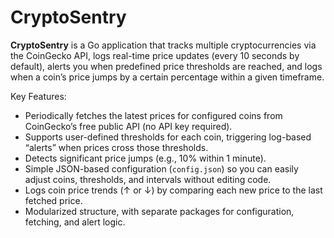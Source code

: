 # CryptoSentry

**CryptoSentry** is a Go application that tracks multiple cryptocurrencies via the CoinGecko API, logs real-time price updates (every 10 seconds by default), alerts you when predefined price thresholds are reached, and logs when a coin’s price jumps by a certain percentage within a given timeframe.

Key Features:
- Periodically fetches the latest prices for configured coins from CoinGecko’s free public API (no API key required).
- Supports user-defined thresholds for each coin, triggering log-based “alerts” when prices cross those thresholds.
- Detects significant price jumps (e.g., 10% within 1 minute).
- Simple JSON-based configuration (`config.json`) so you can easily adjust coins, thresholds, and intervals without editing code.
- Logs coin price trends (↑ or ↓) by comparing each new price to the last fetched price.
- Modularized structure, with separate packages for configuration, fetching, and alert logic.